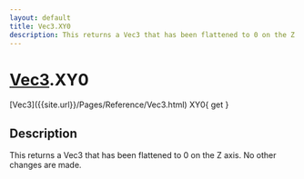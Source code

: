 ```yaml
---
layout: default
title: Vec3.XY0
description: This returns a Vec3 that has been flattened to 0 on the Z axis. No other changes are made.
---
```

# [Vec3]({{site.url}}/Pages/Reference/Vec3.html).XY0

<div class='signature' markdown='1'>
[Vec3]({{site.url}}/Pages/Reference/Vec3.html) XY0{ get }
</div>

## Description
This returns a Vec3 that has been flattened to 0 on the
Z axis. No other changes are made.

